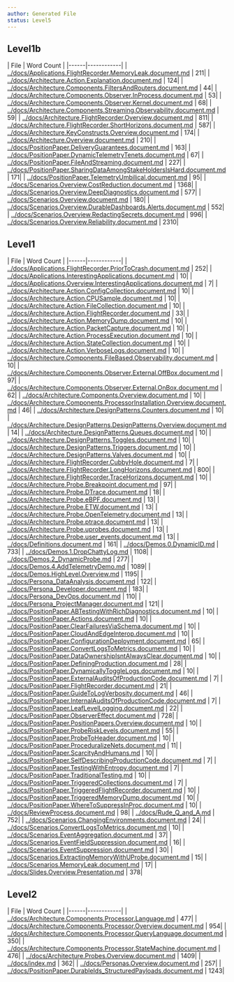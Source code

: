 ```yaml
---
author: Generated File
status: Level5
---
```

## Level1b

| File | Word Count | |------|------------| |
[../docs/Applications.FlightRecorder.MemoryLeak.document.md](../docs/Applications.FlightRecorder.MemoryLeak.document.md)
| 211| |
[../docs/Architecture.Action.Explanation.document.md](../docs/Architecture.Action.Explanation.document.md)
| 124| |
[../docs/Architecture.Components.FiltersAndRouters.document.md](../docs/Architecture.Components.FiltersAndRouters.document.md)
| 44| |
[../docs/Architecture.Components.Observer.InProcess.document.md](../docs/Architecture.Components.Observer.InProcess.document.md)
| 53| |
[../docs/Architecture.Components.Observer.Kernel.document.md](../docs/Architecture.Components.Observer.Kernel.document.md)
| 68| |
[../docs/Architecture.Components.Streaming.Observability.document.md](../docs/Architecture.Components.Streaming.Observability.document.md)
| 59| |
[../docs/Architecture.FlightRecorder.Overview.document.md](../docs/Architecture.FlightRecorder.Overview.document.md)
| 811| |
[../docs/Architecture.FlightRecorder.ShortHorizons.document.md](../docs/Architecture.FlightRecorder.ShortHorizons.document.md)
| 587| |
[../docs/Architecture.KeyConstructs.Overview.document.md](../docs/Architecture.KeyConstructs.Overview.document.md)
| 174| |
[../docs/Architecture.Overview.document.md](../docs/Architecture.Overview.document.md)
| 210| |
[../docs/PositionPaper.DeliveryGuarantees.document.md](../docs/PositionPaper.DeliveryGuarantees.document.md)
| 163| |
[../docs/PositionPaper.DynamicTelemetryTenets.document.md](../docs/PositionPaper.DynamicTelemetryTenets.document.md)
| 67| |
[../docs/PositionPaper.FileAndStreaming.document.md](../docs/PositionPaper.FileAndStreaming.document.md)
| 227| |
[../docs/PositionPaper.SharingDataAmongStakeHoldersIsHard.document.md](../docs/PositionPaper.SharingDataAmongStakeHoldersIsHard.document.md)
| 171| |
[../docs/PositionPaper.TelemetryUmbilical.document.md](../docs/PositionPaper.TelemetryUmbilical.document.md)
| 95| |
[../docs/Scenarios.Overview.CostReduction.document.md](../docs/Scenarios.Overview.CostReduction.document.md)
| 1368| |
[../docs/Scenarios.Overview.DeepDiagnostics.document.md](../docs/Scenarios.Overview.DeepDiagnostics.document.md)
| 577| |
[../docs/Scenarios.Overview.document.md](../docs/Scenarios.Overview.document.md)
| 180| |
[../docs/Scenarios.Overview.DurableDashboards.Alerts.document.md](../docs/Scenarios.Overview.DurableDashboards.Alerts.document.md)
| 552| |
[../docs/Scenarios.Overview.RedactingSecrets.document.md](../docs/Scenarios.Overview.RedactingSecrets.document.md)
| 996| |
[../docs/Scenarios.Overview.Reliability.document.md](../docs/Scenarios.Overview.Reliability.document.md)
| 2310|

## Level1

| File | Word Count | |------|------------| |
[../docs/Applications.FlightRecorder.PriorToCrash.document.md](../docs/Applications.FlightRecorder.PriorToCrash.document.md)
| 252| |
[../docs/Applications.InterestingApplications.document.md](../docs/Applications.InterestingApplications.document.md)
| 10| |
[../docs/Applications.Overview.InterestingApplications.document.md](../docs/Applications.Overview.InterestingApplications.document.md)
| 7| |
[../docs/Architecture.Action.ConfigCollection.document.md](../docs/Architecture.Action.ConfigCollection.document.md)
| 10| |
[../docs/Architecture.Action.CPUSample.document.md](../docs/Architecture.Action.CPUSample.document.md)
| 10| |
[../docs/Architecture.Action.FileCollection.document.md](../docs/Architecture.Action.FileCollection.document.md)
| 10| |
[../docs/Architecture.Action.FlightRecorder.document.md](../docs/Architecture.Action.FlightRecorder.document.md)
| 33| |
[../docs/Architecture.Action.MemoryDump.document.md](../docs/Architecture.Action.MemoryDump.document.md)
| 10| |
[../docs/Architecture.Action.PacketCapture.document.md](../docs/Architecture.Action.PacketCapture.document.md)
| 10| |
[../docs/Architecture.Action.ProcessExecution.document.md](../docs/Architecture.Action.ProcessExecution.document.md)
| 10| |
[../docs/Architecture.Action.StateCollection.document.md](../docs/Architecture.Action.StateCollection.document.md)
| 10| |
[../docs/Architecture.Action.VerboseLogs.document.md](../docs/Architecture.Action.VerboseLogs.document.md)
| 10| |
[../docs/Architecture.Components.FileBased.Observability.document.md](../docs/Architecture.Components.FileBased.Observability.document.md)
| 10| |
[../docs/Architecture.Components.Observer.External.OffBox.document.md](../docs/Architecture.Components.Observer.External.OffBox.document.md)
| 97| |
[../docs/Architecture.Components.Observer.External.OnBox.document.md](../docs/Architecture.Components.Observer.External.OnBox.document.md)
| 62| |
[../docs/Architecture.Components.Overview.document.md](../docs/Architecture.Components.Overview.document.md)
| 10| |
[../docs/Architecture.Components.ProcessorInstallation.Overview.document.md](../docs/Architecture.Components.ProcessorInstallation.Overview.document.md)
| 46| |
[../docs/Architecture.DesignPatterns.Counters.document.md](../docs/Architecture.DesignPatterns.Counters.document.md)
| 10| |
[../docs/Architecture.DesignPatterns.DesignPatterns.Overview.document.md](../docs/Architecture.DesignPatterns.DesignPatterns.Overview.document.md)
| 14| |
[../docs/Architecture.DesignPatterns.Queues.document.md](../docs/Architecture.DesignPatterns.Queues.document.md)
| 10| |
[../docs/Architecture.DesignPatterns.Toggles.document.md](../docs/Architecture.DesignPatterns.Toggles.document.md)
| 10| |
[../docs/Architecture.DesignPatterns.Triggers.document.md](../docs/Architecture.DesignPatterns.Triggers.document.md)
| 10| |
[../docs/Architecture.DesignPatterns.Valves.document.md](../docs/Architecture.DesignPatterns.Valves.document.md)
| 10| |
[../docs/Architecture.FlightRecorder.CubbyHole.document.md](../docs/Architecture.FlightRecorder.CubbyHole.document.md)
| 7| |
[../docs/Architecture.FlightRecorder.LongHorizons.document.md](../docs/Architecture.FlightRecorder.LongHorizons.document.md)
| 800| |
[../docs/Architecture.FlightRecorder.TraceHorizons.document.md](../docs/Architecture.FlightRecorder.TraceHorizons.document.md)
| 10| |
[../docs/Architecture.Probe.Breakpoint.document.md](../docs/Architecture.Probe.Breakpoint.document.md)
| 97| |
[../docs/Architecture.Probe.DTrace.document.md](../docs/Architecture.Probe.DTrace.document.md)
| 18| |
[../docs/Architecture.Probe.eBPF.document.md](../docs/Architecture.Probe.eBPF.document.md)
| 13| |
[../docs/Architecture.Probe.ETW.document.md](../docs/Architecture.Probe.ETW.document.md)
| 13| |
[../docs/Architecture.Probe.OpenTelemetry.document.md](../docs/Architecture.Probe.OpenTelemetry.document.md)
| 13| |
[../docs/Architecture.Probe.ptrace.document.md](../docs/Architecture.Probe.ptrace.document.md)
| 13| |
[../docs/Architecture.Probe.uprobes.document.md](../docs/Architecture.Probe.uprobes.document.md)
| 13| |
[../docs/Architecture.Probe.user_events.document.md](../docs/Architecture.Probe.user_events.document.md)
| 13| | [../docs/Definitions.document.md](../docs/Definitions.document.md) |
161| | [../docs/Demos.0.DynamicID.md](../docs/Demos.0.DynamicID.md) | 733| |
[../docs/Demos.1.DropChattyLog.md](../docs/Demos.1.DropChattyLog.md) | 1108| |
[../docs/Demos.2_DynamicProbe.md](../docs/Demos.2_DynamicProbe.md) | 277| |
[../docs/Demos.4.AddTelemetryDemo.md](../docs/Demos.4.AddTelemetryDemo.md) |
1089| |
[../docs/Demos.HighLevel.Overview.md](../docs/Demos.HighLevel.Overview.md) |
1195| |
[../docs/Persona_DataAnalysis.document.md](../docs/Persona_DataAnalysis.document.md)
| 122| |
[../docs/Persona_Developer.document.md](../docs/Persona_Developer.document.md) |
183| | [../docs/Persona_DevOps.document.md](../docs/Persona_DevOps.document.md)
| 110| |
[../docs/Persona_ProjectManager.document.md](../docs/Persona_ProjectManager.document.md)
| 121| |
[../docs/PositionPaper.ABTestingWithRichDiagnostics.document.md](../docs/PositionPaper.ABTestingWithRichDiagnostics.document.md)
| 10| |
[../docs/PositionPaper.Actions.document.md](../docs/PositionPaper.Actions.document.md)
| 10| |
[../docs/PositionPaper.ClearFailuresViaSchema.document.md](../docs/PositionPaper.ClearFailuresViaSchema.document.md)
| 10| |
[../docs/PositionPaper.CloudAndEdgeInterop.document.md](../docs/PositionPaper.CloudAndEdgeInterop.document.md)
| 10| |
[../docs/PositionPaper.ConfigurationDeployment.document.md](../docs/PositionPaper.ConfigurationDeployment.document.md)
| 65| |
[../docs/PositionPaper.ConvertLogsToMetrics.document.md](../docs/PositionPaper.ConvertLogsToMetrics.document.md)
| 10| |
[../docs/PositionPaper.DataOwnershipIsntAlwaysClear.document.md](../docs/PositionPaper.DataOwnershipIsntAlwaysClear.document.md)
| 10| |
[../docs/PositionPaper.DefiningProduction.document.md](../docs/PositionPaper.DefiningProduction.document.md)
| 28| |
[../docs/PositionPaper.DynamicallyToggleLogs.document.md](../docs/PositionPaper.DynamicallyToggleLogs.document.md)
| 10| |
[../docs/PositionPaper.ExternalAuditsOfProductionCode.document.md](../docs/PositionPaper.ExternalAuditsOfProductionCode.document.md)
| 7| |
[../docs/PositionPaper.FlightRecorder.document.md](../docs/PositionPaper.FlightRecorder.document.md)
| 21| |
[../docs/PositionPaper.GuideToLogVerbosity.document.md](../docs/PositionPaper.GuideToLogVerbosity.document.md)
| 46| |
[../docs/PositionPaper.InternalAuditsOfProductionCode.document.md](../docs/PositionPaper.InternalAuditsOfProductionCode.document.md)
| 7| |
[../docs/PositionPaper.LeafLevelLogging.document.md](../docs/PositionPaper.LeafLevelLogging.document.md)
| 22| |
[../docs/PositionPaper.ObserverEffect.document.md](../docs/PositionPaper.ObserverEffect.document.md)
| 728| |
[../docs/PositionPaper.PositionPapers.Overview.document.md](../docs/PositionPaper.PositionPapers.Overview.document.md)
| 10| |
[../docs/PositionPaper.ProbeRiskLevels.document.md](../docs/PositionPaper.ProbeRiskLevels.document.md)
| 55| |
[../docs/PositionPaper.ProbeToHeader.document.md](../docs/PositionPaper.ProbeToHeader.document.md)
| 10| |
[../docs/PositionPaper.ProceduralizeNets.document.md](../docs/PositionPaper.ProceduralizeNets.document.md)
| 11| |
[../docs/PositionPaper.ScarcityAndHumans.md](../docs/PositionPaper.ScarcityAndHumans.md)
| 10| |
[../docs/PositionPaper.SelfDescribingProductionCode.document.md](../docs/PositionPaper.SelfDescribingProductionCode.document.md)
| 7| |
[../docs/PositionPaper.TestingWithEntropy.document.md](../docs/PositionPaper.TestingWithEntropy.document.md)
| 7| |
[../docs/PositionPaper.TraditionalTesting.md](../docs/PositionPaper.TraditionalTesting.md)
| 10| |
[../docs/PositionPaper.TriggeredCollections.document.md](../docs/PositionPaper.TriggeredCollections.document.md)
| 7| |
[../docs/PositionPaper.TriggeredFlightRecorder.document.md](../docs/PositionPaper.TriggeredFlightRecorder.document.md)
| 10| |
[../docs/PositionPaper.TriggeredMemoryDump.document.md](../docs/PositionPaper.TriggeredMemoryDump.document.md)
| 10| |
[../docs/PositionPaper.WhereToSuppressInProc.document.md](../docs/PositionPaper.WhereToSuppressInProc.document.md)
| 10| | [../docs/ReviewProcess.document.md](../docs/ReviewProcess.document.md) |
98| | [../docs/Rude_Q_and_A.md](../docs/Rude_Q_and_A.md) | 752| |
[../docs/Scenarios.ChangingEnvironments.document.md](../docs/Scenarios.ChangingEnvironments.document.md)
| 24| |
[../docs/Scenarios.ConvertLogsToMetrics.document.md](../docs/Scenarios.ConvertLogsToMetrics.document.md)
| 10| |
[../docs/Scenarios.EventAggregation.document.md](../docs/Scenarios.EventAggregation.document.md)
| 37| |
[../docs/Scenarios.EventFieldSuppression.document.md](../docs/Scenarios.EventFieldSuppression.document.md)
| 16| |
[../docs/Scenarios.EventSuppression.document.md](../docs/Scenarios.EventSuppression.document.md)
| 30| |
[../docs/Scenarios.ExtractingMemoryWithUProbe.document.md](../docs/Scenarios.ExtractingMemoryWithUProbe.document.md)
| 15| |
[../docs/Scenarios.MemoryLeak.document.md](../docs/Scenarios.MemoryLeak.document.md)
| 17| |
[../docs/Slides.Overview.Presentation.md](../docs/Slides.Overview.Presentation.md)
| 378|

## Level2

| File | Word Count | |------|------------| |
[../docs/Architecture.Components.Processor.Language.md](../docs/Architecture.Components.Processor.Language.md)
| 477| |
[../docs/Architecture.Components.Processor.Overview.document.md](../docs/Architecture.Components.Processor.Overview.document.md)
| 954| |
[../docs/Architecture.Components.Processor.QueryLanguage.document.md](../docs/Architecture.Components.Processor.QueryLanguage.document.md)
| 350| |
[../docs/Architecture.Components.Processor.StateMachine.document.md](../docs/Architecture.Components.Processor.StateMachine.document.md)
| 476| |
[../docs/Architecture.Probes.Overview.document.md](../docs/Architecture.Probes.Overview.document.md)
| 1409| | [../docs/index.md](../docs/index.md) | 362| |
[../docs/Personas.Overview.document.md](../docs/Personas.Overview.document.md) |
257| |
[../docs/PositionPaper.DurableIds_StructuredPayloads.document.md](../docs/PositionPaper.DurableIds_StructuredPayloads.document.md)
| 1243|
